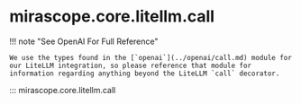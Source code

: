 # mirascope.core.litellm.call

!!! note "See OpenAI For Full Reference"

    We use the types found in the [`openai`](../openai/call.md) module for our LiteLLM integration, so please reference that module for information regarding anything beyond the LiteLLM `call` decorator.

::: mirascope.core.litellm.call
